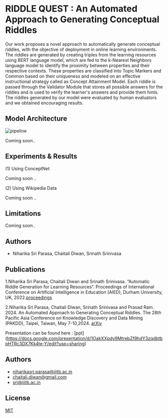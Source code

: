 


# RIDDLE QUEST : An Automated Approach to Generating Conceptual Riddles

Our work proposes a novel approach to automatically generate conceptual riddles, with the objective of deployment in online learning environments. 
The riddles are generated by creating triples from the learning resources using BERT language model, which are fed to the k-Nearest Neighbors language model to identify the proximity between properties and their respective contexts. These properties are classified into Topic Markers and Common based on their uniqueness and modeled on an effective instructional strategy called as Concept Attainment Model. Each riddle is passed through the Validator Module that stores all possible answers for the riddles and is used to verify the learner's answers and provide them hints. 
The riddles generated by our model were evaluated by human evaluators and we obtained encouraging results.


## Model Architecture
![pipeline](https://user-images.githubusercontent.com/60874029/226642409-54384be8-e71d-452e-9d1a-7daf0708e918.png)

Coming soon..
## Experiments & Results

(1) Using ConceptNet
  
  Coming soon ..

(2) Using Wikipedia Data

  Coming soon ..

## Limitations

Coming soon..
## Authors

- Niharika Sri Parasa, Chaitali Diwan, Srinath Srinivasa


## Publications


1.Niharika Sri Parasa, Chaitali Diwan and Srinath Srinivasa. “Automatic Riddle Generation for Learning Resources”. Proceedings of International Conference on Artificial Intelligence in Education (AIED), Durham University, UK, 2022.[proceedings](https://link.springer.com/chapter/10.1007/978-3-031-11647-6_66)

2.Niharika Sri Parasa, Chaitali Diwan, Srinath Srinivasa and Prasad Ram. 2024. An Automated Approach to Generating Conceptual Riddles. The 28th Pacific Asia Conference on Knowledge Discovery and Data Mining (PAKDD), Taipei, Taiwan, May 7-10,2024. [arXiv](https://arxiv.org/pdf/2310.18290.pdf)


Presentation can be found here : [ppt] (https://docs.google.com/presentation/d/1OakXXpdy9MtrebZf9hdY3zqdbtbpHTRc3DX7Kk4te-Y/edit?usp=sharing)

## Authors

- niharikasri.parasa@iiitb.ac.in
- chaitali.diwan@gmail.com
- sri@iiitb.ac.in

## License

[MIT](https://choosealicense.com/licenses/mit/)

